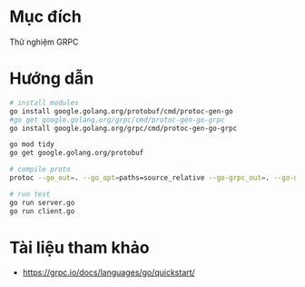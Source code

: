 # Mục đích
Thử nghiệm GRPC

# Hướng dẫn
```bash
# install modules
go install google.golang.org/protobuf/cmd/protoc-gen-go
#go get google.golang.org/grpc/cmd/protoc-gen-go-grpc
go install google.golang.org/grpc/cmd/protoc-gen-go-grpc

go mod tidy
go get google.golang.org/protobuf

# compile proto
protoc --go_out=. --go_opt=paths=source_relative --go-grpc_out=. --go-grpc_opt=paths=source_relative proto/helloworld.proto

# run test
go run server.go
go run client.go
```
# Tài liệu tham khảo
- https://grpc.io/docs/languages/go/quickstart/